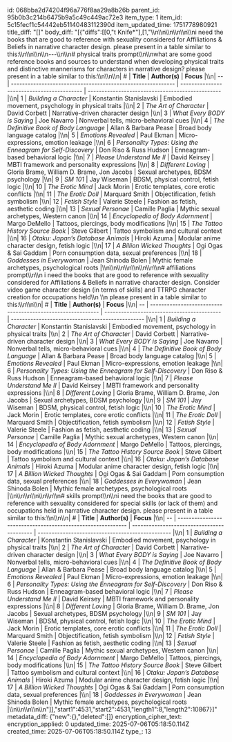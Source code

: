 id: 068bba2d74204f96a776f8aa29a8b26b
parent_id: 95b0b3c214b6475b9a5c49c449ac72e3
item_type: 1
item_id: 5c15fecf1c54442eb51140483112390d
item_updated_time: 1751778980921
title_diff: "[]"
body_diff: "[{\"diffs\":[[0,\"t Knife*\"],[1,\"\\\n\\\n\\\n\\\n\\\n\\\ni need the books that are good to reference with sexuality considered for Affiliations & Beliefs in narrative character design. please present in a table similar to this:\\\n\\\n\\\n\\\n---\\\n\\\n# physical traits prompt\\\n\\\nwhat are some good reference books and sources to understand when developing physical traits and distinctive mannerisms for characters in narrative design? please present in a table similar to this:\\\n\\\n\\\n| #  | **Title**                                                   | **Author(s)**                              | **Focus**                                        |\\\n| -- | ----------------------------------------------------------- | ------------------------------------------ | ------------------------------------------------ |\\\n| 1  | *Building a Character*                                      | Konstantin Stanislavski                    | Embodied movement, psychology in physical traits |\\\n| 2  | *The Art of Character*                                      | David Corbett                              | Narrative-driven character design                |\\\n| 3  | *What Every BODY is Saying*                                 | Joe Navarro                                | Nonverbal tells, micro-behavioral cues           |\\\n| 4  | *The Definitive Book of Body Language*                      | Allan & Barbara Pease                      | Broad body language catalog                      |\\\n| 5  | *Emotions Revealed*                                         | Paul Ekman                                 | Micro-expressions, emotion leakage               |\\\n| 6  | *Personality Types: Using the Enneagram for Self-Discovery* | Don Riso & Russ Hudson                     | Enneagram-based behavioral logic                 |\\\n| 7  | *Please Understand Me II*                                   | David Keirsey                              | MBTI framework and personality expressions       |\\\n| 8  | *Different Loving*                                          | Gloria Brame, William D. Brame, Jon Jacobs | Sexual archetypes, BDSM psychology               |\\\n| 9  | *SM 101*                                                    | Jay Wiseman                                | BDSM, physical control, fetish logic             |\\\n| 10 | *The Erotic Mind*                                           | Jack Morin                                 | Erotic templates, core erotic conflicts          |\\\n| 11 | *The Erotic Doll*                                           | Marquard Smith                             | Objectification, fetish symbolism                |\\\n| 12 | *Fetish Style*                                              | Valerie Steele                             | Fashion as fetish, aesthetic coding              |\\\n| 13 | *Sexual Personae*                                           | Camille Paglia                             | Mythic sexual archetypes, Western canon          |\\\n| 14 | *Encyclopedia of Body Adornment*                            | Margo DeMello                              | Tattoos, piercings, body modifications           |\\\n| 15 | *The Tattoo History Source Book*                            | Steve Gilbert                              | Tattoo symbolism and cultural context            |\\\n| 16 | *Otaku: Japan’s Database Animals*                           | Hiroki Azuma                               | Modular anime character design, fetish logic     |\\\n| 17 | *A Billion Wicked Thoughts*                                 | Ogi Ogas & Sai Gaddam                      | Porn consumption data, sexual preferences        |\\\n| 18 | *Goddesses in Everywoman*                                   | Jean Shinoda Bolen                         | Mythic female archetypes, psychological roots    |\\\n\\\n\\\n\\\n\\\n\\\n\\\n\\\n# affiliations prompt\\\n\\\n i need the books that are good to reference with sexuality considered for Affiliations & Beliefs in narrative character design. Consider video game character design (in terms of skills) and TTRPG character creation for occupations held\\\n \\\n please present in a table similar to this:\\\n\\\n\\\n| #  | **Title**                                                   | **Author(s)**                              | **Focus**                                        |\\\n| -- | ----------------------------------------------------------- | ------------------------------------------ | ------------------------------------------------ |\\\n| 1  | *Building a Character*                                      | Konstantin Stanislavski                    | Embodied movement, psychology in physical traits |\\\n| 2  | *The Art of Character*                                      | David Corbett                              | Narrative-driven character design                |\\\n| 3  | *What Every BODY is Saying*                                 | Joe Navarro                                | Nonverbal tells, micro-behavioral cues           |\\\n| 4  | *The Definitive Book of Body Language*                      | Allan & Barbara Pease                      | Broad body language catalog                      |\\\n| 5  | *Emotions Revealed*                                         | Paul Ekman                                 | Micro-expressions, emotion leakage               |\\\n| 6  | *Personality Types: Using the Enneagram for Self-Discovery* | Don Riso & Russ Hudson                     | Enneagram-based behavioral logic                 |\\\n| 7  | *Please Understand Me II*                                   | David Keirsey                              | MBTI framework and personality expressions       |\\\n| 8  | *Different Loving*                                          | Gloria Brame, William D. Brame, Jon Jacobs | Sexual archetypes, BDSM psychology               |\\\n| 9  | *SM 101*                                                    | Jay Wiseman                                | BDSM, physical control, fetish logic             |\\\n| 10 | *The Erotic Mind*                                           | Jack Morin                                 | Erotic templates, core erotic conflicts          |\\\n| 11 | *The Erotic Doll*                                           | Marquard Smith                             | Objectification, fetish symbolism                |\\\n| 12 | *Fetish Style*                                              | Valerie Steele                             | Fashion as fetish, aesthetic coding              |\\\n| 13 | *Sexual Personae*                                           | Camille Paglia                             | Mythic sexual archetypes, Western canon          |\\\n| 14 | *Encyclopedia of Body Adornment*                            | Margo DeMello                              | Tattoos, piercings, body modifications           |\\\n| 15 | *The Tattoo History Source Book*                            | Steve Gilbert                              | Tattoo symbolism and cultural context            |\\\n| 16 | *Otaku: Japan’s Database Animals*                           | Hiroki Azuma                               | Modular anime character design, fetish logic     |\\\n| 17 | *A Billion Wicked Thoughts*                                 | Ogi Ogas & Sai Gaddam                      | Porn consumption data, sexual preferences        |\\\n| 18 | *Goddesses in Everywoman*                                   | Jean Shinoda Bolen                         | Mythic female archetypes, psychological roots    |\\\n\\\n\\\n\\\n\\\n\\\n\\\n# skills prompt\\\n\\\ni need the books that are good to reference with sexuality considered for special skills (or lack of them) and occupations held  in narrative character design. please present in a table similar to this:\\\n\\\n\\\n| #  | **Title**                                                   | **Author(s)**                              | **Focus**                                        |\\\n| -- | ----------------------------------------------------------- | ------------------------------------------ | ------------------------------------------------ |\\\n| 1  | *Building a Character*                                      | Konstantin Stanislavski                    | Embodied movement, psychology in physical traits |\\\n| 2  | *The Art of Character*                                      | David Corbett                              | Narrative-driven character design                |\\\n| 3  | *What Every BODY is Saying*                                 | Joe Navarro                                | Nonverbal tells, micro-behavioral cues           |\\\n| 4  | *The Definitive Book of Body Language*                      | Allan & Barbara Pease                      | Broad body language catalog                      |\\\n| 5  | *Emotions Revealed*                                         | Paul Ekman                                 | Micro-expressions, emotion leakage               |\\\n| 6  | *Personality Types: Using the Enneagram for Self-Discovery* | Don Riso & Russ Hudson                     | Enneagram-based behavioral logic                 |\\\n| 7  | *Please Understand Me II*                                   | David Keirsey                              | MBTI framework and personality expressions       |\\\n| 8  | *Different Loving*                                          | Gloria Brame, William D. Brame, Jon Jacobs | Sexual archetypes, BDSM psychology               |\\\n| 9  | *SM 101*                                                    | Jay Wiseman                                | BDSM, physical control, fetish logic             |\\\n| 10 | *The Erotic Mind*                                           | Jack Morin                                 | Erotic templates, core erotic conflicts          |\\\n| 11 | *The Erotic Doll*                                           | Marquard Smith                             | Objectification, fetish symbolism                |\\\n| 12 | *Fetish Style*                                              | Valerie Steele                             | Fashion as fetish, aesthetic coding              |\\\n| 13 | *Sexual Personae*                                           | Camille Paglia                             | Mythic sexual archetypes, Western canon          |\\\n| 14 | *Encyclopedia of Body Adornment*                            | Margo DeMello                              | Tattoos, piercings, body modifications           |\\\n| 15 | *The Tattoo History Source Book*                            | Steve Gilbert                              | Tattoo symbolism and cultural context            |\\\n| 16 | *Otaku: Japan’s Database Animals*                           | Hiroki Azuma                               | Modular anime character design, fetish logic     |\\\n| 17 | *A Billion Wicked Thoughts*                                 | Ogi Ogas & Sai Gaddam                      | Porn consumption data, sexual preferences        |\\\n| 18 | *Goddesses in Everywoman*                                   | Jean Shinoda Bolen                         | Mythic female archetypes, psychological roots    |\\\n\\\n\\\n\\\n\\\n\"]],\"start1\":4531,\"start2\":4531,\"length1\":8,\"length2\":10867}]"
metadata_diff: {"new":{},"deleted":[]}
encryption_cipher_text: 
encryption_applied: 0
updated_time: 2025-07-06T05:18:50.114Z
created_time: 2025-07-06T05:18:50.114Z
type_: 13
